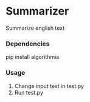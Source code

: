 # Summarizer
Summarize english text
### Dependencies
pip install algorithmia 
### Usage
1. Change input text in test.py
2. Run test.py
